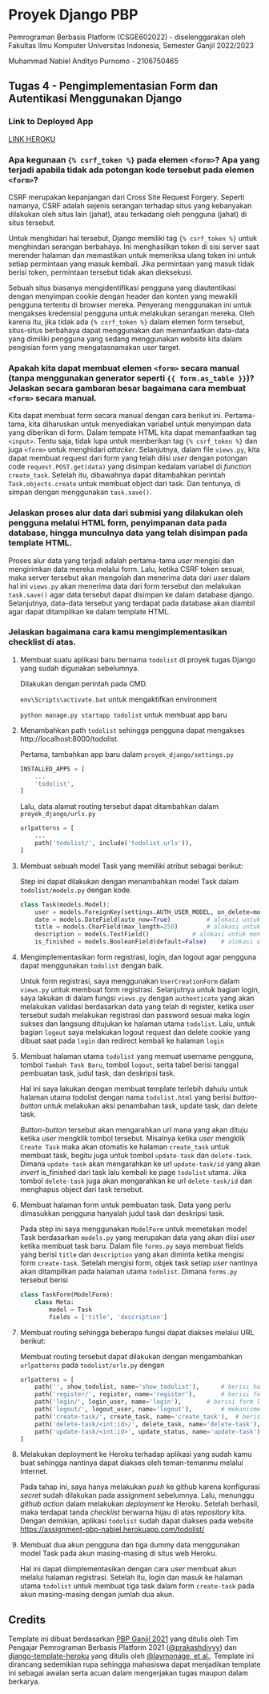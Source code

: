 # Proyek Django PBP

Pemrograman Berbasis Platform (CSGE602022) - diselenggarakan oleh Fakultas Ilmu Komputer Universitas Indonesia, Semester Ganjil 2022/2023

Muhammad Nabiel Andityo Purnomo - 2106750465

## Tugas 4 - Pengimplementasian Form dan Autentikasi Menggunakan Django

### Link to Deployed App

[LINK HEROKU](https://assignment-pbp-nabiel.herokuapp.com/todolist/)

### Apa kegunaan `{% csrf_token %}` pada elemen `<form>`? Apa yang terjadi apabila tidak ada potongan kode tersebut pada elemen `<form>`?

CSRF merupakan kepanjangan dari Cross Site Request Forgery. Seperti namanya, CSRF adalah sejenis serangan terhadap situs yang kebanyakan 
dilakukan oleh situs lain (jahat), atau terkadang oleh pengguna (jahat) di situs tersebut.

Untuk menghidari hal tersebut, Django memiliki tag `{% csrf_token %}` untuk menghindari serangan berbahaya. Ini menghasilkan token di sisi 
server saat merender halaman dan memastikan untuk memeriksa ulang token ini untuk setiap permintaan yang masuk kembali. Jika permintaan 
yang masuk tidak berisi token, permintaan tersebut tidak akan dieksekusi.

Sebuah situs biasanya mengidentifikasi pengguna yang diautentikasi dengan menyimpan cookie dengan header dan konten yang mewakili pengguna 
tertentu di browser mereka. Penyerang menggunakan ini untuk mengakses kredensial pengguna untuk melakukan serangan mereka.
Oleh karena itu, jika tidak ada `{% csrf_token %}` dalam elemen form tersebut, situs-situs berbahaya dapat menggunakan dan memanfaatkan 
data-data yang dimiliki pengguna yang sedang menggunakan website kita dalam pengisian form yang mengatasnamakan *user* target.

### Apakah kita dapat membuat elemen `<form>` secara manual (tanpa menggunakan generator seperti `{{ form.as_table }}`)? Jelaskan secara gambaran besar bagaimana cara membuat `<form>` secara manual.

Kita dapat membuat form secara manual dengan cara berikut ini. Pertama-tama, kita diharuskan untuk menyediakan variabel untuk
menyimpan data yang diberikan di form. Dalam tempate HTML kita dapat memanfaatkan tag `<input>`. Tentu saja, tidak lupa untuk
memberikan tag `{% csrf_token %}` dan juga `<form>` untuk menghidari *attacker*. Selanjutnya, dalam file `views.py`, kita dapat
membuat request dari form yang telah diisi *user* dengan potongan code `request.POST.get(data)` yang disimpan kedalam variabel 
di *function* `create_task`. Setelah itu, dibawahnya dapat ditambahkan perintah `Task.objects.create` untuk membuat object dari
task. Dan tentunya, di simpan dengan menggunakan `task.save()`.

### Jelaskan proses alur data dari submisi yang dilakukan oleh pengguna melalui HTML form, penyimpanan data pada database, hingga munculnya data yang telah disimpan pada template HTML.

Proses alur data yang terjadi adalah pertama-tama *user* mengisi dan mengirimkan data mereka melalui form. Lalu, ketika
CSRF token sesuai, maka server tersebut akan mengolah dan menerima data dari *user* dalam hal ini `views.py` akan 
menerima data dari form tersebut dan melakukan `task.save()` agar data tersebut dapat disimpan ke dalam database django. 
Selanjutnya, data-data tersebut yang terdapat pada database akan diambil agar dapat ditampilkan ke dalam template HTML.

### Jelaskan bagaimana cara kamu mengimplementasikan checklist di atas.

1. Membuat suatu aplikasi baru bernama `todolist` di proyek tugas Django yang sudah digunakan sebelumnya.

	Dilakukan dengan perintah pada CMD.
	
	`env\Scripts\activate.bat` 
	untuk mengaktifkan environment
	
	`python manage.py startapp todolist`
	untuk membuat app baru

2. Menambahkan path `todolist` sehingga pengguna dapat mengakses http://localhost:8000/todolist.
	
	Pertama, tambahkan app baru dalam `proyek_django/settings.py`
	```python
	INSTALLED_APPS = [
		...
		'todolist',
	]
	```
	Lalu, data alamat routing tersebut dapat ditambahkan dalam `proyek_django/urls.py`
	```python
	urlpatterns = [
		...
		path('todolist/', include('todolist.urls')),
	]
	```
	
3. Membuat sebuah model Task yang memiliki atribut sebagai berikut:

	Step ini dapat dilakukan dengan menambahkan model Task dalam `todolist/models.py` dengan kode.
	```python
	class Task(models.Model):
		user = models.ForeignKey(settings.AUTH_USER_MODEL, on_delete=models.CASCADE, null=True, blank=True) # user yang membuat task
		date = models.DateField(auto_now=True)			# alokasi untuk merepresentasikan tanggal dibuatnya task
		title = models.CharField(max_length=250)		# alokasi untuk menampung string pendek dari judul
		description = models.TextField()			# alokasi untuk menampung string panjang dari deskripsi
		is_finished = models.BooleanField(default=False)	# alokasi untuk mengampung status task (boolean) merupakan bonus
	```
	
4. Mengimplementasikan form registrasi, login, dan logout agar pengguna dapat menggunakan `todolist` dengan baik.

	Untuk form registrasi, saya menggunakan `UserCreationForm` dalam `views.py` untuk membuat form registrasi. Selanjutnya untuk 
	bagian login, saya lakukan di dalam fungsi `views.py` dengan `authenticate` yang akan melakukan validasi berdasarkan data yang telah di register,
	ketika *user* tersebut sudah melakukan registrasi dan password sesuai maka login sukses dan langsung ditujukan ke halaman utama `todolist`. 
	Lalu, untuk bagian `logout` saya melakukan logout request dan delete cookie yang dibuat saat pada `login` dan redirect kembali ke halaman `login`
	
5. Membuat halaman utama `todolist` yang memuat username pengguna, tombol `Tambah Task Baru`, tombol `logout`, serta tabel berisi tanggal pembuatan task, judul task, dan deskripsi task.

	Hal ini saya lakukan dengan membuat template terlebih dahulu untuk halaman utama todolist dengan nama
	`todolist.html` yang berisi *button*-*button* untuk melakukan aksi penambahan task, update task, dan
	delete task.
	
	*Button*-*button* tersebut akan mengarahkan url mana yang akan dituju ketika *user* mengklik tombol tersebut.
	Misalnya ketika *user* mengklik `Create Task` maka akan otomatis ke halaman `create_task` untuk membuat 
	task, begitu juga untuk tombol `update-task` dan `delete-task`. Dimana `update-task` akan mengarahkan ke url
	`update-task/id` yang akan *invert* is_finished dari task lalu kembali ke page `todolist` utama. Jika tombol 
	`delete-task` juga akan mengarahkan ke url `delete-task/id` dan menghapus object dari task tersebut.
	
6. Membuat halaman form untuk pembuatan task. Data yang perlu dimasukkan pengguna hanyalah judul task dan deskripsi task.

	Pada step ini saya menggunakan `ModelForm` untuk memetakan model Task berdasarkan `models.py` 
	yang merupakan data yang akan diisi *user* ketika membuat task baru. Dalam file `forms.py`
	saya membuat fields yang berisi `title` dan `description` yang akan diminta ketika mengisi form `create-task`. 
	Setelah mengisi form, objek task setiap *user* nantinya akan ditampilkan pada halaman utama
	`todolist`. Dimana `forms.py` tersebut berisi
	```python
	class TaskForm(ModelForm):
		class Meta:
			model = Task
			fields = ['title', 'description']
	```
	
7. Membuat routing sehingga beberapa fungsi dapat diakses melalui URL berikut:

	Membuat routing tersebut dapat dilakukan dengan mengambahkan `urlpatterns` pada `todolist/urls.py` dengan
	```python
	urlpatterns = [
		path('', show_todolist, name='show_todolist'),		# berisi halaman utama yang memuat tabel task.
		path('register/', register, name='register'),		# berisi form registrasi akun.
		path('login/', login_user, name='login'),		# berisi form login
		path('logout/', logout_user, name='logout'),		# mekanisme logout
		path('create-task/', create_task, name='create_task'),	# berisi form pembuatan task
		path('delete-task/<int:id>/', delete_task, name='delete-task'),		# mekanisme delete task
		path('update-task/<int:id>', update_status, name='update-task'),	# mekanisme update status task
	]
	```
	
8. Melakukan deployment ke Heroku terhadap aplikasi yang sudah kamu buat sehingga nantinya dapat diakses oleh teman-temanmu melalui Internet.
	
	Pada tahap ini, saya hanya melakukan *push* ke github karena konfigurasi *secret* sudah dilakukan
	pada assignment sebelumnya. Lalu, menunggu *github action* dalam melakukan *deployment* ke Heroku.
	Setelah berhasil, maka terdapat tanda *checklist* berwarna hijau di atas *repository* kita.
	Dengan demikian, aplikasi `todolist` sudah dapat diakses pada website https://assignment-pbp-nabiel.herokuapp.com/todolist/
	
9. Membuat dua akun pengguna dan tiga dummy data menggunakan model Task pada akun masing-masing di situs web Heroku.

	Hal ini dapat diimplementasikan dengan cara *user* membuat akun melalui halaman registrasi. Setelah itu, login dan
	masuk ke halaman utama `todolist` untuk membuat tiga task dalam form `create-task` pada akun masing-masing dengan jumlah
	dua akun.


## Credits

Template ini dibuat berdasarkan [PBP Ganjil 2021](https://gitlab.com/PBP-2021/pbp-lab) yang ditulis oleh Tim Pengajar Pemrograman Berbasis Platform 2021 ([@prakashdivyy](https://gitlab.com/prakashdivyy)) dan [django-template-heroku](https://github.com/laymonage/django-template-heroku) yang ditulis oleh [@laymonage, et al.](https://github.com/laymonage). Template ini dirancang sedemikian rupa sehingga mahasiswa dapat menjadikan template ini sebagai awalan serta acuan dalam mengerjakan tugas maupun dalam berkarya.
